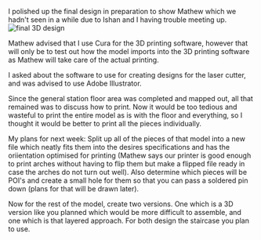 I polished up the final design in preparation to show Mathew which we hadn't seen in a while due to Ishan and I having
trouble meeting up.
![final 3D design](https://cdn.discordapp.com/attachments/451573801000501253/491527790420557824/unknown.png) 

Mathew advised that I use Cura for the 3D printing software, however that will only be to test out how the model
imports into the 3D printing software as Mathew will take care of the actual printing.

I asked about the software to use for creating designs for the laser cutter, and was advised to use Adobe Illustrator.

Since the general station floor area was completed and mapped out, all that remained was to discuss how to print. Now it
would be too tedious and wasteful to print the entire model as is with the floor and everything, so I thought it would be
better to print all the pieces individually.

My plans for next week:
Split up all of the pieces of that model into a new file which neatly fits them into the desires specifications and
has the oriientation optimised for printing (Mathew says our printer is good enough to print arches without having
to flip them but make a flipped file ready in case the arches do not turn out well). Also determine which pieces will be POI's 
and create a small hole for them so that you can pass a soldered pin down (plans for that will be drawn later).

Now for the rest of the model, create two versions. One which is a 3D version like you planned which would be more difficult
to assemble, and one which is that layered approach. For both design the staircase you plan to use.
